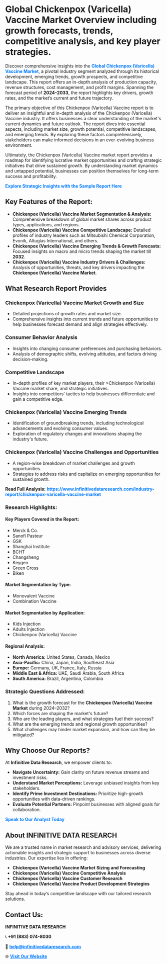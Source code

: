 <h1>Global Chickenpox (Varicella) Vaccine Market Overview including growth forecasts, trends, competitive analysis, and key player strategies.</h1>
<p>
Discover comprehensive insights into the 
<a href="https://www.infinitivedataresearch.com/industry-report/chickenpox-varicella-vaccine-market" rel="dofollow" style="color: #007BFF; text-decoration: none;"><strong>Global Chickenpox (Varicella) Vaccine Market</strong></a>, a pivotal industry segment analyzed through its historical development, emerging trends, growth prospects, and competitive landscape. This report offers an in-depth analysis of production capacity, revenue structures, cost management, and profit margins. Spanning the forecast period of <strong>2024–2033</strong>, the report highlights key drivers, growth rates, and the market’s current and future trajectory.
</p>
<p>
The primary objective of this Chickenpox (Varicella) Vaccine report is to deliver an insightful and in-depth analysis of the Chickenpox (Varicella) Vaccine industry. It offers businesses a clear understanding of the market's current dynamics and future outlook. The report dives into essential aspects, including market size, growth potential, competitive landscapes, and emerging trends. By exploring these factors comprehensively, stakeholders can make informed decisions in an ever-evolving business environment.
</p>
<p>
Ultimately, the Chickenpox (Varicella) Vaccine market report provides a roadmap for identifying lucrative market opportunities and crafting strategic initiatives that drive sustained growth. By understanding market dynamics and untapped potential, businesses can position themselves for long-term success and profitability.
</p>
<p>
<a href="https://www.infinitivedataresearch.com/request-sample/reportId=101903" style="color: #007BFF; text-decoration: none;"><strong>Explore Strategic Insights with the Sample Report Here</strong></a>
</p>

<h2>Key Features of the Report:</h2>
<ul>
<li><strong>Chickenpox (Varicella) Vaccine Market Segmentation & Analysis:</strong> Comprehensive breakdown of global market shares across product types, applications, and regions.</li>
<li><strong>Chickenpox (Varicella) Vaccine Competitive Landscape:</strong> Detailed profiles of industry leaders such as Mitsubishi Chemical Corporation, Evonik, Altuglas International, and others.</li>
<li><strong>Chickenpox (Varicella) Vaccine Emerging Trends & Growth Forecasts:</strong> Focused insights on macro and micro trends shaping the market till <strong>2032</strong>.</li>
<li><strong>Chickenpox (Varicella) Vaccine Industry Drivers & Challenges:</strong> Analysis of opportunities, threats, and key drivers impacting the <strong>Chickenpox (Varicella) Vaccine Market</strong>.</li>
</ul>

<h2>What Research Report Provides</h2>
<h3>Chickenpox (Varicella) Vaccine Market Growth and Size</h3>
<ul>
<li>Detailed projections of growth rates and market size.</li>
<li>Comprehensive insights into current trends and future opportunities to help businesses forecast demand and align strategies effectively.</li>
</ul>

<h3>Consumer Behavior Analysis</h3>
<ul>
<li>Insights into changing consumer preferences and purchasing behaviors.</li>
<li>Analysis of demographic shifts, evolving attitudes, and factors driving decision-making.</li>
</ul>

<h3>Competitive Landscape</h3>
<ul>
<li>In-depth profiles of key market players, their >Chickenpox (Varicella) Vaccine market share, and strategic initiatives.</li>
<li>Insights into competitors' tactics to help businesses differentiate and gain a competitive edge.</li>
</ul>

<h3>Chickenpox (Varicella) Vaccine Emerging Trends</h3>
<ul>
<li>Identification of groundbreaking trends, including technological advancements and evolving consumer values.</li>
<li>Exploration of regulatory changes and innovations shaping the industry's future.</li>
</ul>

<h3>Chickenpox (Varicella) Vaccine Challenges and Opportunities</h3>
<ul>
<li>A region-wise breakdown of market challenges and growth opportunities.</li>
<li>Strategies to address risks and capitalize on emerging opportunities for sustained growth.</li>
</ul>
<p><strong>Read Full Analysis:</strong> <a href="https://www.infinitivedataresearch.com/industry-report/chickenpox-varicella-vaccine-market" rel="dofollow" style="color: #007BFF; text-decoration: none;"><strong>https://www.infinitivedataresearch.com/industry-report/chickenpox-varicella-vaccine-market</strong></a></p>
<h3>Research Highlights:</h3>
<h4>Key Players Covered in the Report:</h4>
<ul><li>Merck &amp; Co.</li><li>Sanofi Pasteur</li><li>GSK</li><li>Shanghai Institute</li><li>BCHT</li><li>Changsheng</li><li>Keygen</li><li>Green Cross</li><li>Biken</li></ul>
<h4>Market Segmentation by Type:</h4>
<ul><li>Monovalent Vaccine</li><li>Combination Vaccine</li></ul>
<h4>Market Segmentation by Application:</h4>
<ul><li>Kids Injection</li><li>Adults Injection</li><li>Chickenpox (Varicella) Vaccine</li></ul>

<h4>Regional Analysis:</h4>
<ul>
<li><strong>North America:</strong> United States, Canada, Mexico</li>
<li><strong>Asia-Pacific:</strong> China, Japan, India, Southeast Asia</li>
<li><strong>Europe:</strong> Germany, UK, France, Italy, Russia</li>
<li><strong>Middle East & Africa:</strong> UAE, Saudi Arabia, South Africa</li>
<li><strong>South America:</strong> Brazil, Argentina, Colombia</li>
</ul>

<h3>Strategic Questions Addressed:</h3>
<ol>
<li>What is the growth forecast for the <strong>Chickenpox (Varicella) Vaccine Market</strong> during 2024–2032?</li>
<li>Which forces are shaping the market's future?</li>
<li>Who are the leading players, and what strategies fuel their success?</li>
<li>What are the emerging trends and regional growth opportunities?</li>
<li>What challenges may hinder market expansion, and how can they be mitigated?</li>
</ol>

<h2>Why Choose Our Reports?</h2>
<p>At <strong>Infinitive Data Research</strong>, we empower clients to:</p>
<ul>
<li><strong>Navigate Uncertainty:</strong> Gain clarity on future revenue streams and investment risks.</li>
<li><strong>Understand Market Perceptions:</strong> Leverage unbiased insights from key stakeholders.</li>
<li><strong>Identify Prime Investment Destinations:</strong> Prioritize high-growth opportunities with data-driven rankings.</li>
<li><strong>Evaluate Potential Partners:</strong> Pinpoint businesses with aligned goals for collaboration.</li>
</ul>
<p><a href="https://www.infinitivedataresearch.com/industry-report/chickenpox-varicella-vaccine-market" rel="dofollow" style="color: #007BFF; text-decoration: none;"><strong>Speak to Our Analyst Today</strong></a></p>

<h2>About INFINITIVE DATA RESEARCH</h2>
<p>We are a trusted name in market research and advisory services, delivering actionable insights and strategic support to businesses across diverse industries. Our expertise lies in offering:</p>
<ul>
<li><strong>Chickenpox (Varicella) Vaccine Market Sizing and Forecasting</strong></li>
<li><strong>Chickenpox (Varicella) Vaccine Competitive Analysis</strong></li>
<li><strong>Chickenpox (Varicella) Vaccine Customer Research</strong></li>
<li><strong>Chickenpox (Varicella) Vaccine Product Development Strategies</strong></li>
</ul>
<p>Stay ahead in today’s competitive landscape with our tailored research solutions.</p>

<h2>Contact Us:</h2>
<p><strong>INFINITIVE DATA RESEARCH</strong></p>
<p>📞 <strong>+91 (883) 074-8030</strong></p>
<p>📧 <strong><a href="mailto:help@infinitivedataresearch.com" style="color: #007BFF;">help@infinitivedataresearch.com</a></strong></p>
<p>🌐 <strong><a href="https://www.infinitivedataresearch.com" rel="dofollow" style="color: #007BFF;">Visit Our Website</a></strong></p>